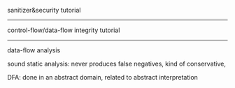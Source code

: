sanitizer&security tutorial

---

control-flow/data-flow integrity tutorial

---

data-flow analysis

sound static analysis: never produces false negatives, kind of conservative, 

DFA: done in an abstract domain, related to abstract interpretation

 
